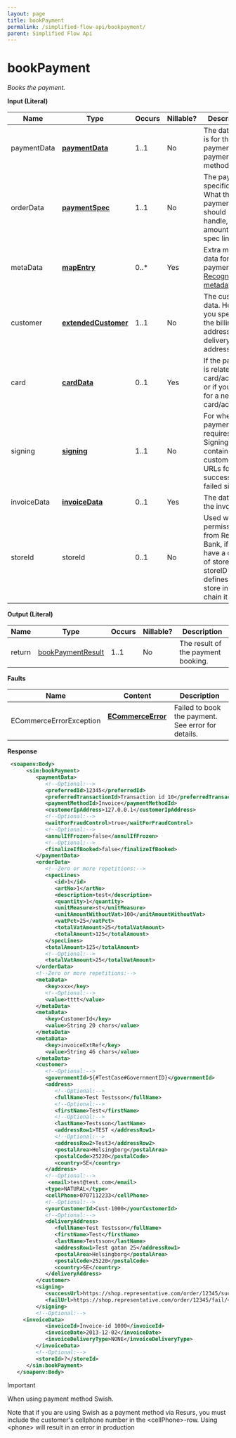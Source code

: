 ```yaml
---
layout: page
title: bookPayment
permalink: /simplified-flow-api/bookpayment/
parent: Simplified Flow Api
---
```



# bookPayment 
*Books the payment.*

**Input (Literal)**

| Name         | Type                                     | Occurs | Nillable? | Description                                                                                                           |
|--------------|------------------------------------------|--------|-----------|-----------------------------------------------------------------------------------------------------------------------|
| paymentData  | **[paymentData](/development/api-types/paymentdata/)**           | 1..1   | No        | The data that is for the payment, e.g. payment method etc.                                                            |
| orderData    | **[paymentSpec](/development/api-types/paymentspec/)**           | 1..1   | No        | The payment specifications. What the payment should handle, the amounts, spec lines etc.                              |
| metaData     |  [**mapEntry**](/development/api-types/mapentry/)                | 0..\*  | Yes       | Extra meta data for the payment. [Recognized metadata](/development/recognized-metadata/).                                          |
| customer     | **[extendedCustomer](/development/api-types/customer/extendedcustomer/)** | 1..1   | No        | The customer data. Here you specify the billing address, delivery address etc.                                        |
| card         | **[cardData](/development/api-types/carddata/)**                 | 0..1   | Yes       | If the payment is related to a card/account, or if you apply for a new card/account.                                  |
| signing      | **[signing](/development/api-types/signing-object/)**            | 1..1   | No        | For when a payment requires a Signing, contains customer URLs for a successful or failed signing.                     |
| invoiceData  | **[invoiceData](/development/api-types/invoicedata/)**           | 0..1   | Yes       | The data for the invoice.                                                                                             |
| storeId      | storeId                                  | 0..1   | No        | Used with permission from Resurs Bank, if you have a chain of stores. storeID defines which store in the chain it is. |

**Output (Literal)**

| Name   | Type                                     | Occurs | Nillable? | Description                        |
|--------|------------------------------------------|--------|-----------|------------------------------------|
| return |  [bookPaymentResult](/development/api-types/bookpaymentresult/)  | 1..1   | No        | The result of the payment booking. |

**Faults**

| Name                     | Content                                  | Description                                        |
|--------------------------|------------------------------------------|----------------------------------------------------|
| ECommerceErrorException  | **[ECommerceError](/development/api-types/ecommerceerror/)**     | Failed to book the payment. See error for details. |

**Response** 
```xml
 <soapenv:Body>
      <sim:bookPayment>
         <paymentData>
            <!--Optional:-->
            <preferredId>12345</preferredId>
            <preferredTransactionId>Transaction id 10</preferredTransactionId>
            <paymentMethodId>Invoice</paymentMethodId>
            <customerIpAddress>127.0.0.1</customerIpAddress>
            <!--Optional:-->
            <waitForFraudControl>true</waitForFraudControl>
            <!--Optional:-->
            <annulIfFrozen>false</annulIfFrozen>
            <!--Optional:-->
            <finalizeIfBooked>false</finalizeIfBooked>
         </paymentData>
         <orderData>
            <!--Zero or more repetitions:-->
            <specLines>
               <id>1</id>
               <artNo>1</artNo>
               <description>test</description>
               <quantity>1</quantity>
               <unitMeasure>st</unitMeasure>
               <unitAmountWithoutVat>100</unitAmountWithoutVat>
               <vatPct>25</vatPct>
               <totalVatAmount>25</totalVatAmount>
               <totalAmount>125</totalAmount>
            </specLines>
            <totalAmount>125</totalAmount>
            <!--Optional:-->
            <totalVatAmount>25</totalVatAmount>
         </orderData>
         <!--Zero or more repetitions:-->
         <metaData>
            <key>xxx</key>
            <!--Optional:-->
            <value>tttt</value>
         </metaData>
         <metaData>
            <key>CustomerId</key>
            <value>String 20 chars</value>
         </metaData>
         <metaData>
            <key>invoiceExtRef</key>
            <value>String 46 chars</value>
         </metaData>
         <customer>
            <!--Optional:-->
            <governmentId>${#TestCase#GovernmentID}</governmentId>
            <address>
               <!--Optional:-->
               <fullName>Test Testsson</fullName>
               <!--Optional:-->
               <firstName>Test</firstName>
               <!--Optional:-->
               <lastName>Testsson</lastName>
               <addressRow1>TEST </addressRow1>
               <!--Optional:-->
               <addressRow2>Test3</addressRow2>
               <postalArea>Helsingborg</postalArea>
               <postalCode>25220</postalCode>
               <country>SE</country>
            </address>
            <!--Optional:-->
             <email>test@test.com</email>
            <type>NATURAL</type>
            <cellPhone>0707112233</cellPhone>
            <!--Optional:-->
            <yourCustomerId>Cust-1000</yourCustomerId>
            <!--Optional:-->
            <deliveryAddress>
               <fullName>Test Testsson</fullName>
               <firstName>Test</firstName>
               <lastName>Testsson</lastName>
               <addressRow1>Test gatan 25</addressRow1>
               <postalArea>Helsingborg</postalArea>
               <postalCode>25220</postalCode>
               <country>SE</country>
            </deliveryAddress>
         </customer>
         <signing>
            <successUrl>https://shop.representative.com/order/12345/success/</successUrl>
            <failUrl>https://shop.representative.com/order/12345/fail/</failUrl>
         </signing>
         <!--Optional:-->
     <invoiceData>
            <invoiceId>Invoice-id 1000</invoiceId>
            <invoiceDate>2013-12-02</invoiceDate>
            <invoiceDeliveryType>NONE</invoiceDeliveryType>
         </invoiceData>
         <!--Optional:-->
         <storeId>?</storeId>
      </sim:bookPayment>
   </soapenv:Body>
```


> [!IMPORTANT]
> When using payment method Swish.
> 
> Note that if you are using Swish as a
> payment method via Resurs, you must include the customer's cellphone
> number in the \<cellPhone\>-row. Using \<phone\> will result in an
> error in production

